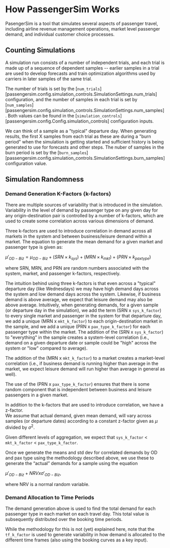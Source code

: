 # How PassengerSim Works

PasengerSim is a tool that simulates several aspects of passenger travel, including
airline revenue management operations, market level passenger demand, and individual 
customer choice processes.

## Counting Simulations

A simulation run consists of a number of independent trials, and each trial is 
made up of a sequence of dependent samples -- earlier samples in a trial are used
to develop forecasts and train optimization algorithms used by carriers in later
samples of the same trial.

The number of trials is set by the 
[`num_trials`][passengersim.config.simulation_controls.SimulationSettings.num_trials]
configuration, and the number of samples in each trial is set by
[`num_samples`][passengersim.config.simulation_controls.SimulationSettings.num_samples].
Both values can be found in the
[`simulation_controls`][passengersim.config.Config.simulation_controls]
configuration inputs.

We can think of a sample as a "typical" departure day.  When generating results, 
the first X samples from each trial as these are during a "burn period" when the 
simulation is getting started and sufficient history is being generated to use 
for forecasts and other steps.  The nuber of samples in the burn period is set by
the [`burn_samples`][passengersim.config.simulation_controls.SimulationSettings.burn_samples] 
configuration value.


## Simulation Randomness

### Demand Generation K-Factors {k-factors}

There are multiple sources of variability that is introduced in the simulation.  
Variability in the level of demand by passenger type on any given day for any
origin-destination pair is controlled by a number of k-factors, which are used 
to create some correlation across various dimensions of demand.

Three k-factors are used to introduce correlation in demand across all markets in 
the system and between business/leisure demand within a market. The equation to 
generate the mean demand for a given market and passenger type 
is given as: 

$\mu'_{OD-Biz} = \mu_{OD-Biz} + (SRN \times k_{sys}) + (MRN \times k_{mkt}) + (PRN \times k_{paxtype})$ 

where SRN, MRN, and PRN are random numbers associated with the system, market, 
and passenger k-factors, respectively.

The intuition behind using three k-factors is that even across a "typical" departure 
day (like Wednesdays) we may have high demand days across the system and low demand 
days across the system.  Likewise, if business demand is above average, we expect 
that leisure demand may also be above average. Intuitively, when generating demands, 
for a given sample (or departure day in the simulation), we add the term 
(SRN x `sys_k_factor`) to every single market and passenger in the system for that 
departure day, we add a unique (MRN x `mkt_k_factor`) to each origin-destination 
market in the sample, and we add a unique (PRN x `pax_type_k_factor`) for each 
passenger type within the market. The addition of the (SRN x `sys_k_factor`) to 
"everything" in the sample creates a system-level correlation (i.e., demand on 
a given departure date or sample could be "high" across the system or "low" 
compared to average).  

The addition of the (MRN x `mkt_k_factor`) to a market creates a market-level 
correlation (i.e., if business demand is running higher than average in the 
market, we expect leisure demand will run higher than average in general as 
well).  

The use of the (PRN x `pax_type_k_factor`) ensures that there is some random 
component that is independent between business and leisure passengers in a 
given market.

In addition to the k-factors that are used to introduce correlation, we have a z-factor.  
We assume that actual demand, given mean demand, will vary across samples (or 
departure dates) according to a constant z-factor given as $\mu$ divided by $\sigma^2$. 

Given different levels of aggregation, we expect that `sys_k_factor` < `mkt_k_factor` < `pax_type_k_factor`.

Once we generate the means and std dev for correlated demands by OD and pax type 
using the methodology described above, we use these to generate the “actual” demands 
for a sample using the equation

$\mu'_{OD-Biz} + NRV x \sigma'_{OD-Biz}$, 

where NRV is a normal random variable.


### Demand Allocation to Time Periods

The demand generation above is used to find the total demand for each passenger
type in each market on each travel day.  This total value is subsequently distributed 
over the booking time periods.

While the methodology for this is not (yet) explained here, note that the `tf_k_factor` 
is used to generate variability in how demand is allocated to the different time 
frames (also using the booking curves as a key input).


